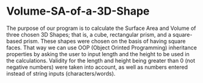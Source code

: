 # Volume-SA-of-a-3D-Shape
The purpose of our program is to calculate the Surface Area and Volume of three chosen 3D Shapes; that is, a cube, rectangular prism, and a square-based prism. These shapes were chosen on the basis of having square faces. That way we can use OOP (Object Orinted Programming) inheritance properties by asking the user to input length and the height to be used in the calculations. Validity for the length and height being greater than 0 (not negative numbers) were taken into account, as well as numbers entered instead of string inputs (characters/words). 

